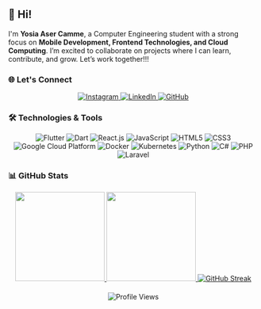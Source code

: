 ## 👋 Hi! 

I'm **Yosia Aser Camme**, a Computer Engineering student with a strong focus on **Mobile Development, Frontend Technologies, and Cloud Computing**. I’m excited to collaborate on projects where I can learn, contribute, and grow. Let’s work together!!!

### 🌐 Let's Connect

<div align="center">
  <a href="https://www.instagram.com/yosiaser/">
    <img src="https://img.shields.io/badge/Instagram-E4405F?style=flat&logo=instagram&logoColor=white" alt="Instagram"/>
  </a>
  <a href="https://www.linkedin.com/in/yosiaac/">
    <img src="https://img.shields.io/badge/LinkedIn-0077B5?style=flat&logo=linkedin&logoColor=white" alt="LinkedIn"/>
  </a>
  <a href="https://github.com/Shinkai91">
    <img src="https://img.shields.io/badge/GitHub-181717?style=flat&logo=github&logoColor=white" alt="GitHub"/>
  </a>
</div>

### 🛠️ Technologies & Tools

<div align="center">
  <img src="https://img.shields.io/badge/Flutter-02569B?style=flat&logo=flutter&logoColor=white" alt="Flutter"/>
  <img src="https://img.shields.io/badge/Dart-0175C2?style=flat&logo=dart&logoColor=white" alt="Dart"/>

  <img src="https://img.shields.io/badge/React-61DAFB?style=flat&logo=react&logoColor=black" alt="React.js"/>
  <img src="https://img.shields.io/badge/JavaScript-F7DF1E?style=flat&logo=javascript&logoColor=black" alt="JavaScript"/>
  <img src="https://img.shields.io/badge/HTML5-E34F26?style=flat&logo=html5&logoColor=white" alt="HTML5"/>
  <img src="https://img.shields.io/badge/CSS3-1572B6?style=flat&logo=css3&logoColor=white" alt="CSS3"/>

  <img src="https://img.shields.io/badge/Google%20Cloud-4285F4?style=flat&logo=google-cloud&logoColor=white" alt="Google Cloud Platform"/>
  <img src="https://img.shields.io/badge/Docker-2496ED?style=flat&logo=docker&logoColor=white" alt="Docker"/>
  <img src="https://img.shields.io/badge/Kubernetes-326CE5?style=flat&logo=kubernetes&logoColor=white" alt="Kubernetes"/>

  <img src="https://img.shields.io/badge/Python-3776AB?style=flat&logo=python&logoColor=white" alt="Python"/>
  <img src="https://img.shields.io/badge/C%23-239120?style=flat&logo=csharp&logoColor=white" alt="C#"/>
  <img src="https://img.shields.io/badge/PHP-777BB4?style=flat&logo=php&logoColor=white" alt="PHP"/>
  <img src="https://img.shields.io/badge/Laravel-EF4135?style=flat&logo=laravel&logoColor=white" alt="Laravel"/>
</div>

### 📊 GitHub Stats

<div align="center">
  <a href="https://github.com/Shinkai91">
    <img height="180em" src="https://github-readme-stats-eight-theta.vercel.app/api?username=Shinkai91&show_icons=true&theme=nightowl&include_all_commits=true&count_private=true" />
  </a>


  <a href="https://github.com/Shinkai91">
    <img height="180em" src="https://github-readme-stats-eight-theta.vercel.app/api/top-langs/?username=Shinkai91&layout=compact&langs_count=8&theme=nightowl" />
  </a>

  <a href="https://git.io/streak-stats">
    <img src="https://streak-stats.demolab.com?user=Shinkai91&theme=moltack" alt="GitHub Streak" />
  </a>
  
  <div style="margin-top: 20px;">
    <img src="https://komarev.com/ghpvc/?username=Shinkai91&style=for-the-badge" alt="Profile Views" />
  </div>
</div>
